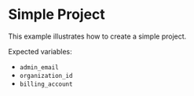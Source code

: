 # Simple Project

This example illustrates how to create a simple project.

Expected variables:
- `admin_email`
- `organization_id`
- `billing_account`

[^]: (autogen_docs_start)
[^]: (autogen_docs_end)
